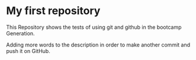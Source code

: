 # My first repository

This Repository shows the tests of using git 
and github in the bootcamp Generation.

Adding more words to the description in order to 
make another commit and push it on GitHub.

